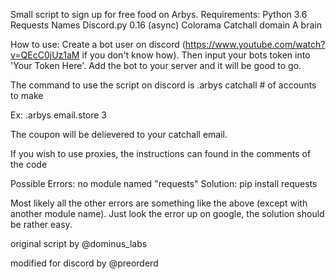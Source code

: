 Small script to sign up for free food on Arbys. Requirements: Python 3.6 Requests Names Discord.py 0.16 (async) Colorama Catchall domain A brain

How to use: Create a bot user on discord (https://www.youtube.com/watch?v=QEcC0jUz1aM if you don't know how). Then input your bots token into 'Your Token Here'. Add the bot to your server and it will be good to go.

The command to use the script on discord is .arbys catchall # of accounts to make

Ex: .arbys email.store 3

The coupon will be delievered to your catchall email.

If you wish to use proxies, the instructions can found in the comments of the code

Possible Errors: no module named "requests" Solution: pip install requests

Most likely all the other errors are something like the above (except with another module name). Just look the error up on google, the solution should be rather easy.

original script by @dominus_labs

modified for discord by @preorderd
